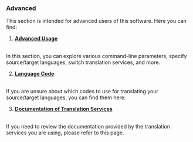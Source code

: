 ### Advanced

This section is intended for advanced users of this software. Here you can find:

1. [**Advanced Usage**](./ADVANCED_usage.md)
<br>
In this section, you can explore various command-line parameters, specify source/target languages, switch translation services, and more.

2. [**Language Code**](./Language-Codes.md)
<br>
If you are unsure about which codes to use for translating your source/target languages, you can find them here.

3. [**Documentation of Translation Services**](./Documentation-of-Translation-Services.md)
<br>
If you need to review the documentation provided by the translation services you are using, please refer to this page.